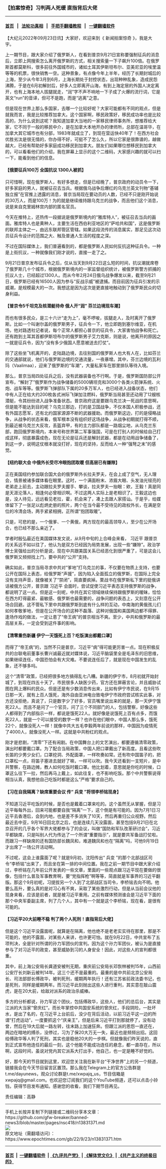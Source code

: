 ### 【拍案惊奇】习判两人死缓 直指背后大佬
------------------------

#### [首页](https://github.com/gfw-breaker/banned-news3/blob/master/README.md) &nbsp;&nbsp;|&nbsp;&nbsp; [法轮功真相](https://github.com/begood0513/basic/blob/master/README.md)  &nbsp;&nbsp;|&nbsp;&nbsp; [手把手翻墙教程](https://github.com/gfw-breaker/guides/wiki)  &nbsp;&nbsp;|&nbsp;&nbsp; [一键翻墙软件](https://github.com/gfw-breaker/nogfw/blob/master/README.md)  



<div><p>
 【大纪元2022年09月23日讯】大家好，欢迎来到《
 <ok href="https://www.ganjingworld.com/video/VNxdi96wsQv6U">
  新闻拍案惊奇
 </ok>
 》，我是大宇。
</p>
<p>
 上一期节目，跟大家介绍了俄罗斯人，在看到普京9月21日宣称要强制征兵的消息后，立即上网搜索怎么离开俄罗斯的方式，相关搜索量一下子飙升100倍。在俄罗斯首都莫斯科，很多前往外国城市的，诸如土耳其伊斯坦布尔、亚美尼亚的埃里温等等的机票，很快销售一空。这种景象，有点像今年上半年，经历了长期封城后的上海，至少从今年3月到6月，上海长期处于封控状态，出现种种乱象，造成民怨沸腾，于是在6月初解封后，好多人立即离开山海，有到上海定居的外国人决定离开，也有上海本地人拔腿就走，“润”字不声不响地一下子成了火爆的流行词，它是英文“run”的音译，但可不是跑，而是“逃离”之意。
</p>
<p>
 但是现在世界上那么多国家，去哪一个比较好呢？大家可能都有不同的观点，但是就我而言，我是比较推荐加拿大。这个国家啊，移民政策好，移民成功率也是比较高的，为什么说到这呢？我知道加拿大当地的一家移民律师事务所，想推荐给大家，它不同于一般的移民中介，是在加拿大本地开办的律师所，总部在温哥华，在加拿大其它城市也有分部，1983年就成立了，到现在营运快40年了！在西方社会优胜劣汰是很无情的，你办得不好，可挺不了怎么久，所以它家是很靠谱的，越做越大，已经有帮助好多家庭成功移民到加拿大。朋友们如果哪位想移民到加拿大的，可以看看他们的介绍，我在屏幕上显示的这个二维码，大家感兴趣的就可以扫一下，能看到他们的信息。
</p>
<p style="text-align: center;">
 <div class="video_fit_container">
 </div>
</p>
<h4>
 【俄要征兵100万 全国抗议 1300人被抓】
</h4>
<p>
 只可惜啊，现在俄罗斯人，有好多想走，但是已经晚了，普京政府的动员令一下，好多家庭的男人，就被征召去当兵。根据俄乌战争后爆红的乌克兰英文刊物“基辅独立报”在官推上透露的消息，普京当局现在要动员的人数，已经不只是刚开始说的30万人，而是100万！为的就是继续维持跟乌克兰的战争，而且他们这个消息，说是来自克里姆林宫内部的匿名官员。
</p>
<p>
 今天在推特上，还热传一段据说是俄罗斯境内的“雅库特人”，被征召去当兵的画面。雅库特人也是黄种人，主要生活在西伯利亚地区的“萨哈共和国”，这是俄罗斯的联邦主体之一，由远东联邦管区管辖。如果这段流传的消息属实，那足见这次动员征兵令设计的范围之大、触及普通人生活的程度之深。
</p>
<p>
 不过在国际媒体上，我们普遍看到的，都是俄罗斯人民如何反抗这种征兵令。一种是上街抗议，一种就像我们刚才说的，直接一走了之。
</p>
<p>
 9月21日普京发布征兵令之后，仅从当天到9月22日这么短的时间，抗议潮就席卷了俄罗斯几十个城市，根据俄罗斯境内的一家监督组织统计，被俄罗斯警方抓捕的抗议人士，已经超过1300人。而从今年2月24日俄乌战争爆发以来，截至9月21日，俄罗斯已经有16500人因为参与“反战示威”被逮捕。而目前因为征兵引发的示威潮，是规模最大的一次。我想这是因为这次是更直接地触动到了俄罗斯民众的切身利益。
</p>
<h4>
 【普京令5千坦克及核潜艇待命 俄人开“润” 芬兰边境现车潮】
</h4>
<p>
 而也有很多民众，是三十六计“走为上”，毫不啰唆，拔腿走人，及时离开了俄罗斯。比如一个叫谢尔盖的俄罗斯男子，征兵令一下，他立即跑到塞尔维亚，在机场，他对路透社记者说，每个正常人都担心普京的征兵令，大家害怕战争和死亡。还有跑到土耳其首都伊斯坦布尔的俄罗斯男子艾力克斯，则是说，他离开的原因之一就是征兵令，因为“没有多少俄国人愿意被送去打仗”。
</p>
<p>
 除了这些坐飞机离开的，走陆路边境，去往别国的俄罗斯人也大有人在，比如芬兰的交通部就说，他们与俄罗斯边境的交通流量，一夜暴增。其中，芬兰边境的瓦利玛（Vaalimaa），迎来了俄罗斯的“车潮”，大量私家车在那里排队等待入境。
</p>
<p>
 那么，普京当局四处征兵之后，没有武器装备也不行啊。于是，俄罗斯国防部公开宣布，“解封了”俄罗斯作为战争储备的5000辆坦克和3000个各类火箭弹系统、火炮、战车等等。俄罗斯飞弹部队下属的20多万军人，也已经进入战备状态，他们中有人正在给大约200枚各式洲际飞弹加注燃料，俄罗斯当局甚至还动用了12艘核潜艇，令其纷纷进入战争准备状态。普京政府这是要跟乌克兰决一死战的意思啊，但是能不能达到目的呢？乌克兰那边，打的是卫国战争，不仅本国人积极参战，还有外国志愿军，还有北约国家源源不断的武器援助。而俄罗斯这边，打的是侵略战争，从战争的状态来看，俄军根本没有组织好这场战争，从战争初期就打得不顺，到最近被乌克兰大反攻，丢盔弃甲，有的主力部队都是一路烟尘地，从乌克兰东部，跑回俄罗斯境内，本来号称世界第二军事强国，可是在打别人的时候给自己打成这样，彻底暴露成色，现在无论是征兵还是解封武器，都是在动用战争储备了，到这一步，说明这仗根本就没打好，现在的坚持，反而给人一种“强弩之末”的感觉。
</p>
<h4>
 【纽约联大会 中俄外长受尽冷眼抱团取暖 但高层已有嫌隙】
</h4>
<p>
 正在美国纽约参加联合国大会的俄罗斯外长拉夫罗夫，在会上成了空气，无人理会，情景被诸多媒体看在眼里。这时，一个满面粉末、浓眉大眼、头发油光锃亮的老弟走上前去，主动跟拉夫罗夫握手、攀谈，拉夫罗夫一抬眼：欸，王毅！真是同是天涯沦落人，相逢何必曾相识啊。不过这两人实际上是老相识了。王毅这边也是，没人待见，远远看见老拉，霍，机会来了，凑上去跟人家搭讪。于是乎，给媒体留下了一张足以彪炳史册的照片，两个在当今最不受待见的政权外长，在满是空位的冷清会场，两手紧紧相拥，正所谓“抱团取暖”。
</p>
<p>
 只是，可悲的是，一个俄爹、一个黄俄，两方现在的最高领导人，至少在公开场合，也已经不那么亲近了。
</p>
<p>
 学者时殷弘最近在美国媒体发文说，从9月中旬的上合峰会来看，
 <ok href="https://www.epochtimes.com/gb/tag/%E4%B9%A0%E8%BF%91%E5%B9%B3.html">
  习近平
 </ok>
 跟普京的关系远不如以往了，他认为是双方已经因为局势发展，出现一些“嫌隙”。政治学博士吴强给出的分析是说，现在中共跟美国关系已经恶化到很严重了，可是这会儿俄罗斯又频频找上门，要中共的“公开”支持。
</p>
<p>
 确实如此，普京当局寻求中共对“爹地”打乌克兰的事，不仅要在物质上支持，也要公开在国际上表态，给俄罗斯“声援”，因为陷入全面孤立的俄罗斯，在国际上完全没有支持声音，就像被关了“禁闭”，简直要疯掉。栗战书在俄罗斯私下里的挺俄讲话被俄方公开，普京跟
 <ok href="https://www.epochtimes.com/gb/tag/%E4%B9%A0%E8%BF%91%E5%B9%B3.html">
  习近平
 </ok>
 会面时，尝试促使习近平表态支持俄罗斯的战争，都说明了这一点。但是这一刻呢，中共在其它领域继续保持跟俄罗斯的暧昧，恰恰在西方盯得最紧、最敏感、俄罗斯也最需要的，战争问题的表态上，又刻意在公开场合回避。这不管私下里中共跟俄罗斯到底有什么样的互动，中南海的黄俄孩儿们如何孝敬爹地，但是在公开场合的这种不磊落、这种对俄国和美国两边都不得罪、逢场作戏的做法，一定让患了“帝王病”的普京相当不爽。至少，中共和俄罗斯的最高层关系，一定会受到这件事的影响。
</p>
<h4>
 【清零重伤新疆 伊宁一天饿死上百？吃饭演出都戴口罩】
</h4>
<p>
 而得了“帝王病”的，当然不只是普京，习近平“病”得可能更厉害一点。现在积极反共的台联电前董事长曹兴诚最近就对媒体说，习近平脑袋里全是毛泽东的旧思维，如果继续连任，中国恐怕会有大灾难。不要说连任后了，就是现在中国发生的乱象，还不够多吗。
</p>
<p>
 这个“清零”政策，已经把很多地方搞得乱七八糟。新疆的伊宁市，8月初就开始封城了，到现在四五十天了，市民很多人缺医少药，官方还在屏蔽言论，并且威胁试图在网上爆料的民众。但是还是有少数消息传出来，比如有伊宁市民说，在9月15日那一天，就有上百人饿死，海外自由亚洲电台致电伊宁市政府尝试核实此事，对方还没拒绝，真说了，只是数字少了好多，官员嘴里说出来的就是，那一天伊宁饿死22人。而且不是问了一个官员，问了三个不同部门的人，包括警察，好像这些人都得到了内部指示一样，都说是饿死22人。就好像是说饿死上百有点多，而饿死22人，就是一个可以接受的数字一样？也许在他们眼中，中国人那么多，饿死22个，就像没死人一样！就像中共大五毛李毅两年前说的那样，中国因为疫情死了4000人，就像没死人一样。这就是中共粉红的观点。
</p>
<p>
 刚才是悲剧，“清零”下还有闹剧。在中国舞台上的文艺演出，都要遵循清零政策，演出时都要戴口罩。为了配合当局政策，中国人把口罩戴出了新高度。且看这些吹长笛的少男少女们，口罩挖洞、外配面罩，一样吹奏如常。还有吹中国笛子的，把口罩松一点，将笛子塞进去就好了嘛，一样可以吹。我今天还看到一支短片，是中共警察，在路边摊，教人如何吃饭时戴口罩。他比划着，意思就是你吃的时候，口罩这么往下一拉，然后再马上戴上，如此往复，也不影响吃饭。那个中共警察说得相当认真，我想他自己吃饭时都是这么“严格”要求自己的。
</p>
<h4>
 【习在自我隔离？缺席重要会议 传“
 <ok href="https://www.epochtimes.com/gb/tag/%E5%85%B5%E5%8F%98.html">
  兵变
 </ok>
 ”将领李桥铭现身】
</h4>
<p>
 不知道习近平吃饭的时候，是否也是戴着口罩来吃的。这个虽然无从掌握，但是习近平每每外出，回来可能都要自我“隔离”一下，这个倒是有可能的。因为7月1日习近平去香港后，会到内地，也是差不多消失了10天，然后再重归公众视野。然后最近去中亚，9月16日回北京之后，也是连续几天没露面，甚至包括9月21日在北京召开的几乎各个军界大佬都参与了的会议，叫做“国防和军队改革研讨会”，习近平都缺席，只是叫别人代为传达了一个所谓“重要指示”，就是要共军备战打仗啦。而跟习一样缺席的还有国防部长魏凤和，难道魏凤和也在“隔离”吗，可他9月19日才出席了一场公开活动啊。
</p>
<p>
 不过呢，这会上谁露面了呢？就是9月初，沈阳传出“
 <ok href="https://www.epochtimes.com/gb/tag/%E5%85%B5%E5%8F%98.html">
  兵变
 </ok>
 ”的那个北部战区司令“李桥铭”出来了，而且坐在第一排的中间位置。我在之前一期节目中跟大家介绍过，李桥铭在几年前公开发表的一些文章，里面的一些观点跟习近平现在要做的很像，包括什么普及军事教育啊，要“党指挥枪”啊等等，简直就是军事界的习近平翻版。那这个9月初呢，习提拔另一个人到了北部战区当司令，李桥铭去向不明。他要么高升，要么真的是对习心有不爽，采取了某些激烈行动，但是从当前会议他的现身来看，应该是前者，就是被习近平重用。之前有媒体预测谁会是习近平下面的那个中央军委副主席，列了几个人，其中有一个就是这个李桥铭，现在看，是很有可能的。
</p>
<h4>
 【习近平20大前睡不稳 判了两个人死刑！直指背后大佬】
</h4>
<p>
 但是这个习近平没露面呢，就算是在隔离，他也绝不是老老实实待在那里，那是不可能的，他的不露面，对某些人来讲，也许更可怕。就在9月22日，中共宣布了五项判决，全是针对所谓的孙力军团伙的宣判。因为这个孙力军团伙，被认为是直接参与了对习近平的政变，甚至威胁到习的人身安全！因此，对这些人的宣判都很重。
</p>
<p>
 其中，前上海公安局长龚道安被判无期，重庆前公安局长邓恢林被判15年，山西前公安厅长刘新云被判14年。这三个还不是最重的。最重的是中共前北京公安局长、司法部部长傅政华，被判死刑，缓期两年执行！还有江苏省前政法委书记，也是死刑，同样是缓期两年。而习近平此刻抛出这些人进行重判，其实意在敲山震虎，是在20大前，给敌对派系的政治杀威棒。
</p>
<p>
 多方的分析都说，孙力军这个团伙，包括傅政华，这些人，他们的总后台，其实是江派的大当家“曾庆红”。而长年掌控中共国安系统的曾庆红，手段阴险，一肚坏水，是出了名的，在习近平上台前后，没少在背后活动，以前习近平这一边的所谓“打虎运动”，一度要抓这个“庆亲王”，但是后来习近平打到那就停了，没有动曾，然后在19大后就一路左转，往末路上加速狂奔。但跟江派的恩怨一直还在，两边在暗地的搏杀，没停过，习为了保20大万无一失，最近也是频频出招。这回给傅政华等人判了死刑，其实也是稳他20大的一步棋。但就像我们昨天说的，直到正式宣布他连任的最后一刻，这个他能不能成功连任的悬念，都一直存在，所以啊，这段时间，虽说对党内其它派系大打出手，他自己，也一定是睡不好觉的。
</p>
<p>
 好，那今天的节目就到这里，欢迎您关注我在新平台“干净世界”上的另一个频道，链接我会在今天节目留言区置顶。那么我在Telegram上的官方公告群是t.me/dayunews，观众讨论群是t.me/xwpajq_us，节目信箱是xwpajq@gmail.com。也欢迎您订阅我们的这个YouTube频道，还可以点击小铃铛，获得节目发布通知。感谢您的收看，我们下期节目再见。
</p>
<p>
 责任编辑：高静
</p>
</div>
<hr/>
手机上长按并复制下列链接或二维码分享本文章：<br/>
https://github.com/gfw-breaker/banned-news3/blob/master/pages/nsc418/n13831371.md <br/>
<a href='https://github.com/gfw-breaker/banned-news3/blob/master/pages/nsc418/n13831371.md'><img src='https://github.com/gfw-breaker/banned-news3/blob/master/pages/nsc418/n13831371.md.png'/></a> <br/>
原文地址（需翻墙访问）：https://www.epochtimes.com/gb/22/9/23/n13831371.htm


------------------------
#### [首页](https://github.com/gfw-breaker/banned-news3/blob/master/README.md) &nbsp;|&nbsp; [一键翻墙软件](https://github.com/gfw-breaker/nogfw/blob/master/README.md) &nbsp;| [《九评共产党》](https://github.com/gfw-breaker/9ping.md/blob/master/README.md#九评之一评共产党是什么) | [《解体党文化》](https://github.com/gfw-breaker/jtdwh.md/blob/master/README.md) | [《共产主义的终极目的》](https://github.com/gfw-breaker/gczydzjmd.md/blob/master/README.md)


<img src='http://gfw-breaker.win/banned-news3/pages/nsc418/n13831371.md' width='0px' height='0px'/>